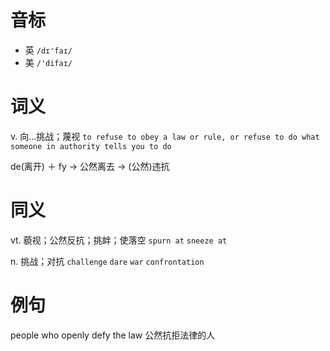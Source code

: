 # 音标

- 英 `/dɪ'faɪ/`
- 美 `/'difaɪ/`

# 词义

v. 向…挑战；蔑视
`to refuse to obey a law or rule, or refuse to do what someone in authority tells you to do`



de(离开) ＋ fy → 公然离去 → (公然)违抗

# 同义

vt. 藐视；公然反抗；挑衅；使落空
`spurn at` `sneeze at`

n. 挑战；对抗
`challenge` `dare` `war` `confrontation`

# 例句

people who openly defy the law
公然抗拒法律的人


